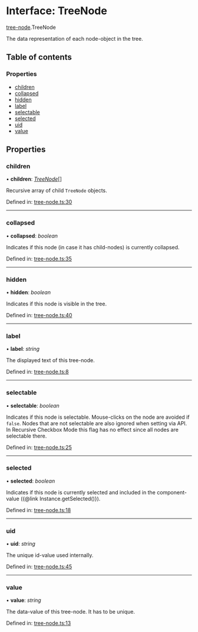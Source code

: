 # Interface: TreeNode

[tree-node](../modules/tree_node.md).TreeNode

The data representation of each node-object in the tree.

## Table of contents

### Properties

- [children](tree_node.treenode.md#children)
- [collapsed](tree_node.treenode.md#collapsed)
- [hidden](tree_node.treenode.md#hidden)
- [label](tree_node.treenode.md#label)
- [selectable](tree_node.treenode.md#selectable)
- [selected](tree_node.treenode.md#selected)
- [uid](tree_node.treenode.md#uid)
- [value](tree_node.treenode.md#value)

## Properties

### children

• **children**: [*TreeNode*](tree_node.treenode.md)[]

Recursive array of child `TreeNode` objects.

Defined in: [tree-node.ts:30](https://github.com/ckotzbauer/simple-tree-component/blob/d3fda4a/src/types/tree-node.ts#L30)

___

### collapsed

• **collapsed**: *boolean*

Indicates if this node (in case it has child-nodes) is currently collapsed.

Defined in: [tree-node.ts:35](https://github.com/ckotzbauer/simple-tree-component/blob/d3fda4a/src/types/tree-node.ts#L35)

___

### hidden

• **hidden**: *boolean*

Indicates if this node is visible in the tree.

Defined in: [tree-node.ts:40](https://github.com/ckotzbauer/simple-tree-component/blob/d3fda4a/src/types/tree-node.ts#L40)

___

### label

• **label**: *string*

The displayed text of this tree-node.

Defined in: [tree-node.ts:8](https://github.com/ckotzbauer/simple-tree-component/blob/d3fda4a/src/types/tree-node.ts#L8)

___

### selectable

• **selectable**: *boolean*

Indicates if this node is selectable. Mouse-clicks on the node are avoided if `false`.
Nodes that are not selectable are also ignored when setting via API.
In Recursive Checkbox Mode this flag has no effect since all nodes are selectable there.

Defined in: [tree-node.ts:25](https://github.com/ckotzbauer/simple-tree-component/blob/d3fda4a/src/types/tree-node.ts#L25)

___

### selected

• **selected**: *boolean*

Indicates if this node is currently selected and included in the component-value ({@link Instance.getSelected()}).

Defined in: [tree-node.ts:18](https://github.com/ckotzbauer/simple-tree-component/blob/d3fda4a/src/types/tree-node.ts#L18)

___

### uid

• **uid**: *string*

The unique id-value used internally.

Defined in: [tree-node.ts:45](https://github.com/ckotzbauer/simple-tree-component/blob/d3fda4a/src/types/tree-node.ts#L45)

___

### value

• **value**: *string*

The data-value of this tree-node. It has to be unique.

Defined in: [tree-node.ts:13](https://github.com/ckotzbauer/simple-tree-component/blob/d3fda4a/src/types/tree-node.ts#L13)
